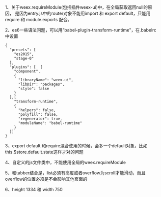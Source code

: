 

1、关于weex.requireModule(包括插件weex-ui)中，在全局获取返回null的原因，
是因为entry.js中的router对象不能用import 和 export default，只能用require 和  module.exports 配合。

2、es6一些语法问题，可以用"babel-plugin-transform-runtime"，在.babelrc中设置
```
{
  "presets": [
    "es2015",
    "stage-0"
  ],
  "plugins": [  [
    "component",
    {
      "libraryName": "weex-ui",
      "libDir": "packages",
      "style": false
    }
  ],[
    "transform-runtime",
    {
      "helpers": false,
      "polyfill": false,
      "regenerator": true,
      "moduleName": "babel-runtime"
    }
  ]]
}
```

3、export default 和require混合使用的时候，会多一个default对象，比如this.$store.default.state这样才对的问题

4、自定义的js文件类中，不能使用全局的weex.requireModule

5、和tabber结合是，list必须有高度或者overflow为scroll才能滑动，而且overflow的位置必须是不会影响其他页面的

6、height 1334 和 width 750